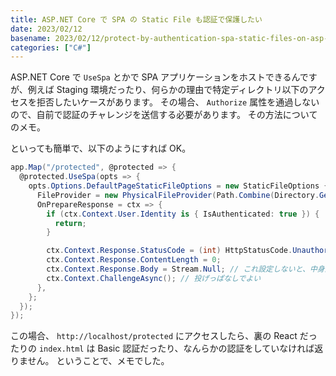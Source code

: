 ```yaml
---
title: ASP.NET Core で SPA の Static File も認証で保護したい
date: 2023/02/12
basename: 2023/02/12/protect-by-authentication-spa-static-files-on-asp-net-core
categories: ["C#"]
---
```


ASP.NET Core で `UseSpa` とかで SPA アプリケーションをホストできるんですが、例えば Staging 環境だったり、何らかの理由で特定ディレクトリ以下のアクセスを拒否したいケースがあります。
その場合、 `Authorize` 属性を通過しないので、自前で認証のチャレンジを送信する必要があります。
その方法についてのメモ。

といっても簡単で、以下のようにすれば OK。

```csharp
app.Map("/protected", @protected => {
  @protected.UseSpa(opts => {
    opts.Options.DefaultPageStaticFileOptions = new StaticFileOptions {
      FileProvider = new PhysicalFileProvider(Path.Combine(Directory.GetCurrentDirectory(), "wwwroot", "protected")),
      OnPrepareResponse = ctx => {
        if (ctx.Context.User.Identity is { IsAuthenticated: true }) {
          return;
        }

        ctx.Context.Response.StatusCode = (int) HttpStatusCode.Unauthorized;
        ctx.Context.Response.ContentLength = 0;
        ctx.Context.Response.Body = Stream.Null; // これ設定しないと、中身返っちゃうから注意！
        ctx.Context.ChallengeAsync(); // 投げっぱなしでよい
      },
    };
  });
});
```

この場合、 `http://localhost/protected` にアクセスしたら、裏の React だったりの `index.html` は Basic 認証だったり、なんらかの認証をしていなければ返りません。
ということで、メモでした。
